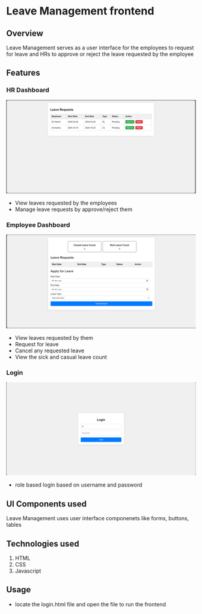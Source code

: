 # Leave Management frontend

## Overview
Leave Management serves as a user interface for the employees to request for leave and HRs to approve or reject the leave requested by the employee

## Features

### HR Dashboard
![HR Dashboard](Readme_screenshots/HRDashboard.png)
- View leaves requested by the employees
- Manage leave requests by approve/reject them
### Employee Dashboard
![Employee Dashboard](Readme_screenshots/EmployeeDashboard.png)
- View leaves requested by them
- Request for leave
- Cancel any requested leave
- View the sick and casual leave count
### Login
![Login](Readme_screenshots/Login.png)
- role based login based on username and password
## UI Components used
Leave Management uses user interface componenets like forms, buttons, tables

## Technologies used
1. HTML
2. CSS
3. Javascript
## Usage
- locate the login.html file and open the file to run the frontend
